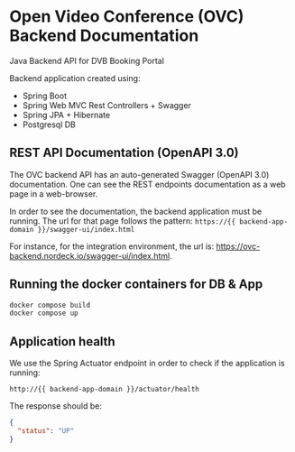 # Open Video Conference (OVC) Backend Documentation
Java Backend API for DVB Booking Portal

Backend application created using:
* Spring Boot
* Spring Web MVC Rest Controllers + Swagger
* Spring JPA + Hibernate
* Postgresql DB

## REST API Documentation (OpenAPI 3.0)
The OVC backend API has an auto-generated Swagger (OpenAPI 3.0) documentation.
One can see the REST endpoints documentation as a web page in a web-browser.

In order to see the documentation, the backend application must be running.
The url for that page follows the pattern:
`https://{{ backend-app-domain }}/swagger-ui/index.html`

For instance, for the integration environment, the url is:
https://ovc-backend.nordeck.io/swagger-ui/index.html.

## Running the docker containers for DB & App
```sh
docker compose build
docker compose up
```

## Application health
We use the Spring Actuator endpoint in order to check if the application is running:
``` 
http://{{ backend-app-domain }}/actuator/health
```
The response should be:
```json
{
  "status": "UP"
}
```
